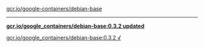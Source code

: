 [gcr.io/google-containers/debian-base](https://hub.docker.com/r/sqeven/debian-base/tags/) 

----
**[gcr.io/google_containers/debian-base:0.3.2 updated](https://hub.docker.com/r/sqeven/debian-base/tags/)**

[gcr.io/google_containers/debian-base:0.3.2 √](https://hub.docker.com/r/sqeven/debian-base/tags/)

